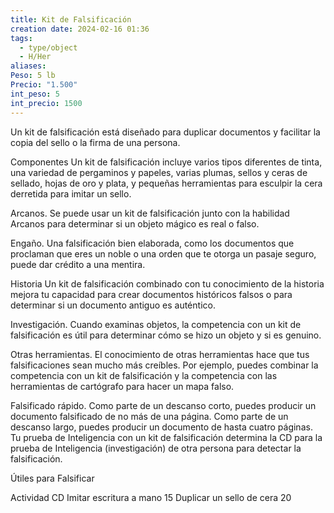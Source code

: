```yaml
---
title: Kit de Falsificación
creation date: 2024-02-16 01:36
tags:
  - type/object
  - H/Her
aliases: 
Peso: 5 lb
Precio: "1.500"
int_peso: 5
int_precio: 1500
---
```


Un kit de falsificación está diseñado para duplicar documentos y facilitar la copia del sello o la firma de una persona.

Componentes Un kit de falsificación incluye varios tipos diferentes de tinta, una variedad de pergaminos y papeles, varias plumas, sellos y ceras de sellado, hojas de oro y plata, y pequeñas herramientas para esculpir la cera derretida para imitar un sello.

Arcanos. Se puede usar un kit de falsificación junto con la habilidad Arcanos para determinar si un objeto mágico es real o falso.

Engaño. Una falsificación bien elaborada, como los documentos que proclaman que eres un noble o una orden que te otorga un pasaje seguro, puede dar crédito a una mentira.

Historia Un kit de falsificación combinado con tu conocimiento de la historia mejora tu capacidad para crear documentos históricos falsos o para determinar si un documento antiguo es auténtico.

Investigación. Cuando examinas objetos, la competencia con un kit de falsificación es útil para determinar cómo se hizo un objeto y si es genuino.

Otras herramientas. El conocimiento de otras herramientas hace que tus falsificaciones sean mucho más creíbles. Por ejemplo, puedes combinar la competencia con un kit de falsificación y la competencia con las herramientas de cartógrafo para hacer un mapa falso.

Falsificado rápido. Como parte de un descanso corto, puedes producir un documento falsificado de no más de una página. Como parte de un descanso largo, puedes producir un documento de hasta cuatro páginas. Tu prueba de Inteligencia con un kit de falsificación determina la CD para la prueba de Inteligencia (investigación) de otra persona para detectar la falsificación.


Útiles para Falsificar

Actividad                                       CD
Imitar escritura a mano                 15
Duplicar un sello de cera              20